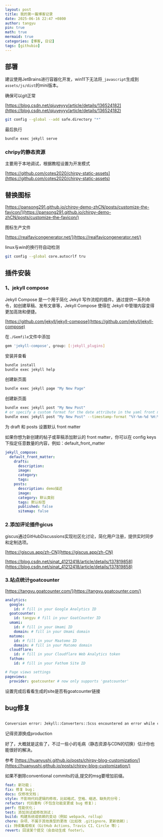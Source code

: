 ```yaml
---
layout: post
title: 我的第一篇博客记录
date: 2025-06-16 22:47 +0800
author: tangyu
pin: true
math: true
mermaid: true
categories: [博客, 日记]
tags: [githubio]
---
```






## 部署
建议使用JetBrains进行容器化开发，win11下无法将`_javascript`生成到`assets/js/dist`的mini版本。

确保可以git正常



[https://blog.csdn.net/qiuyeyyy/article/details/136524182](https://blog.csdn.net/qiuyeyyy/article/details/136524182)

```bash
git config --global --add safe.directory "*"
```




最后执行
```bash
bundle exec jekyll serve
```

### chripy的静态资源

主要用于本地调试，根据教程设置为开发模式

[https://github.com/cotes2020/chirpy-static-assets](https://github.com/cotes2020/chirpy-static-assets)


## 替换图标

[https://pansong291.github.io/chirpy-demo-zhCN/posts/customize-the-favicon/](https://pansong291.github.io/chirpy-demo-zhCN/posts/customize-the-favicon/)

图标生产文件

[https://realfavicongenerator.net/](https://realfavicongenerator.net/)


linux与win的换行符自动检测
```bash
git config --global core.autocrlf tru
```

## 插件安装

### 1、jekyll compose

Jekyll Compose 是一个用于简化 Jekyll 写作流程的插件。通过提供一系列命令，如创建草稿、发布文章等，Jekyll Compose 使得在 Jekyll 中管理内容变得更加高效和便捷。

[https://github.com/jekyll/jekyll-compose](https://github.com/jekyll/jekyll-compose)

在`./Gemfile`文件中添加
```bash
gem 'jekyll-compose', group: [:jekyll_plugins]
```
安装并查看
```bash
bundle install
bundle exec jekyll help
```


创建新页面
```bash
bundle exec jekyll page "My New Page"
```

创建新页面
```bash
bundle exec jekyll post "My New Post"
# or specify a custom format for the date attribute in the yaml front matter
bundle exec jekyll post "My New Post" --timestamp-format "%Y-%m-%d %H:%M:%S %z"
```
为 draft 和 posts 设置默认 front matter

如果你想为新创建的帖子或草稿添加默认的 front matter，你可以在 config keys 下指定任意数量的内容，例如：default_front_matter

```yaml
jekyll_compose:
  default_front_matter:
    drafts:
      description:
      image:
      category:
      tags:
    posts:
      description: demo描述
      image:
      category: 默认类别
      tags: 默认标签
      published: false
      sitemap: false
```
### 2.添加评论插件gicus
giscus通过GitHubDiscussions实现社区化讨论，简化用户注册，提供实时同步和定制选项。

[https://giscus.app/zh-CN](https://giscus.app/zh-CN)

[https://blog.csdn.net/sinat_41212418/article/details/137819858](https://blog.csdn.net/sinat_41212418/article/details/137819858)


### 3.站点统计goatcounter

[https://tangyu.goatcounter.com/](https://tangyu.goatcounter.com/)
```yaml
analytics:
  google:
    id: # fill in your Google Analytics ID
  goatcounter:
    id: tangyu # fill in your GoatCounter ID
  umami:
    id: # fill in your Umami ID
    domain: # fill in your Umami domain
  matomo:
    id: # fill in your Maatomo ID
    domain: # fill in your Matomo domain
  cloudflare:
    id: # fill in your Cloudflare Web Analytics token
  fathom:
    id: # fill in your Fathom Site ID

# Page views settings
pageviews:
  provider: goatcounter # now only supports 'goatcounter'
```
设置完成后看看生成的site是否有goatcounter链接






## bug修复

```bash

Conversion error: Jekyll::Converters::Scss encountered an error while converting 'assets/css/jekyll-theme-chirpy.scss

```
记得资源换成production


好了，大概就是这些了，不过一些小的毛病（静态资源与CDN的切换）估计你也能很好的解决。

参考
[https://huanyushi.github.io/posts/chirpy-blog-customization/](https://huanyushi.github.io/posts/chirpy-blog-customization/)

如果不删除conventional commits的话,提交的msg要增加前缀。

```yaml
feat: 新功能；
fix: 修复 bug；
docs: 仅修改文档；
style: 不影响代码逻辑的修改，比如格式、空格、缩进、缺失的分号；
refactor: 代码重构（不包含功能变更或 bug 修复）；
perf: 性能优化；
test: 添加测试或修改测试；
build: 构建系统或依赖的变动（例如 webpack、rollup）
chore: 杂项、不属于其他类型的更改（比如改 .gitignore、更新依赖）；
ci: 持续集成相关（GitHub Actions、Travis CI、Circle 等）；
revert: 回滚某个提交（会自动生成 footer）。

```
